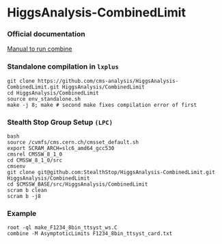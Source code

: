 HiggsAnalysis-CombinedLimit
===========================

### Official documentation

[Manual to run combine](https://twiki.cern.ch/twiki/bin/view/CMS/SWGuideHiggsAnalysisCombinedLimit#How_to_run_the_tool)

### Standalone compilation in `lxplus`
```
git clone https://github.com/cms-analysis/HiggsAnalysis-CombinedLimit.git HiggsAnalysis/CombinedLimit
cd HiggsAnalysis/CombinedLimit
source env_standalone.sh 
make -j 8; make # second make fixes compilation error of first
```

### Stealth Stop Group Setup `(LPC)`
```
bash
source /cvmfs/cms.cern.ch/cmsset_default.sh 
export SCRAM_ARCH=slc6_amd64_gcc530
cmsrel CMSSW_8_1_0
cd CMSSW_8_1_0/src
cmsenv
git clone git@github.com:StealthStop/HiggsAnalysis-CombinedLimit.git HiggsAnalysis/CombinedLimit
cd $CMSSW_BASE/src/HiggsAnalysis/CombinedLimit
scram b clean
scram b -j8
```

### Example
```
root -ql make_F1234_8bin_ttsyst_ws.C
combine -M AsymptoticLimits F1234_8bin_ttsyst_card.txt
```
